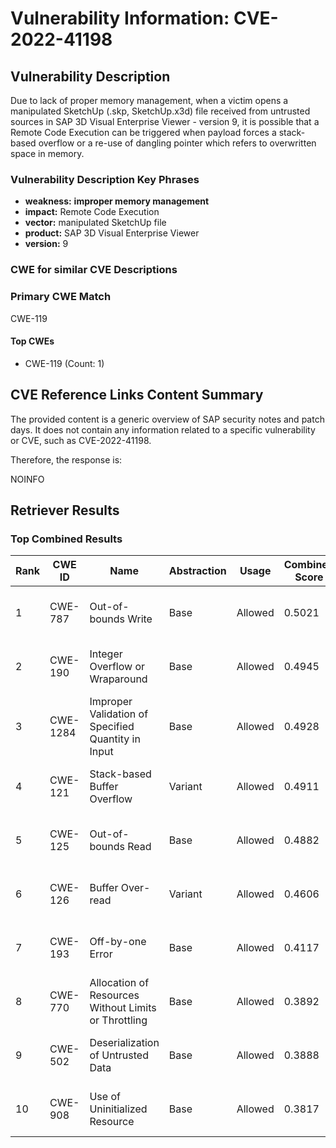 # Vulnerability Information: CVE-2022-41198

## Vulnerability Description
Due to lack of proper memory management, when a victim opens a manipulated SketchUp (.skp, SketchUp.x3d) file received from untrusted sources in SAP 3D Visual Enterprise Viewer - version 9, it is possible that a Remote Code Execution can be triggered when payload forces a stack-based overflow or a re-use of dangling pointer which refers to overwritten space in memory.

### Vulnerability Description Key Phrases
- **weakness:** **improper memory management**
- **impact:** Remote Code Execution
- **vector:** manipulated SketchUp file
- **product:** SAP 3D Visual Enterprise Viewer
- **version:** 9

### CWE for similar CVE Descriptions
### Primary CWE Match
CWE-119

#### Top CWEs
- CWE-119 (Count: 1)

## CVE Reference Links Content Summary
The provided content is a generic overview of SAP security notes and patch days. It does not contain any information related to a specific vulnerability or CVE, such as CVE-2022-41198.

Therefore, the response is:

NOINFO

## Retriever Results

### Top Combined Results

| Rank | CWE ID | Name | Abstraction | Usage | Combined Score | Retrievers | Individual Scores |
|------|--------|------|-------------|-------|---------------|------------|-------------------|
| 1 | CWE-787 | Out-of-bounds Write | Base | Allowed | 0.5021 | sparse, graph | sparse: 0.253, graph: 1.000 |
| 2 | CWE-190 | Integer Overflow or Wraparound | Base | Allowed | 0.4945 | sparse, graph | sparse: 0.240, graph: 1.000 |
| 3 | CWE-1284 | Improper Validation of Specified Quantity in Input | Base | Allowed | 0.4928 | sparse, graph | sparse: 0.237, graph: 1.000 |
| 4 | CWE-121 | Stack-based Buffer Overflow | Variant | Allowed | 0.4911 | dense, sparse | dense: 0.508, sparse: 0.486 |
| 5 | CWE-125 | Out-of-bounds Read | Base | Allowed | 0.4882 | sparse, graph | sparse: 0.229, graph: 1.000 |
| 6 | CWE-126 | Buffer Over-read | Variant | Allowed | 0.4606 | sparse, graph | sparse: 0.247, graph: 1.000 |
| 7 | CWE-193 | Off-by-one Error | Base | Allowed | 0.4117 | sparse, graph | sparse: 0.226, graph: 0.789 |
| 8 | CWE-770 | Allocation of Resources Without Limits or Throttling | Base | Allowed | 0.3892 | dense, sparse | dense: 0.505, sparse: 0.238 |
| 9 | CWE-502 | Deserialization of Untrusted Data | Base | Allowed | 0.3888 | dense, sparse | dense: 0.517, sparse: 0.227 |
| 10 | CWE-908 | Use of Uninitialized Resource | Base | Allowed | 0.3817 | dense, sparse | dense: 0.506, sparse: 0.224 |

